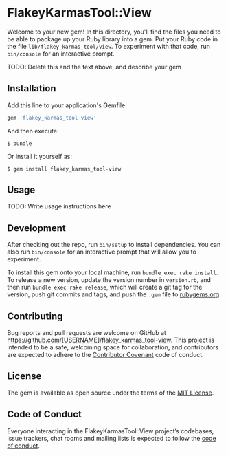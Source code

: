# FlakeyKarmasTool::View

Welcome to your new gem! In this directory, you'll find the files you need to be able to package up your Ruby library into a gem. Put your Ruby code in the file `lib/flakey_karmas_tool/view`. To experiment with that code, run `bin/console` for an interactive prompt.

TODO: Delete this and the text above, and describe your gem

## Installation

Add this line to your application's Gemfile:

```ruby
gem 'flakey_karmas_tool-view'
```

And then execute:

    $ bundle

Or install it yourself as:

    $ gem install flakey_karmas_tool-view

## Usage

TODO: Write usage instructions here

## Development

After checking out the repo, run `bin/setup` to install dependencies. You can also run `bin/console` for an interactive prompt that will allow you to experiment.

To install this gem onto your local machine, run `bundle exec rake install`. To release a new version, update the version number in `version.rb`, and then run `bundle exec rake release`, which will create a git tag for the version, push git commits and tags, and push the `.gem` file to [rubygems.org](https://rubygems.org).

## Contributing

Bug reports and pull requests are welcome on GitHub at https://github.com/[USERNAME]/flakey_karmas_tool-view. This project is intended to be a safe, welcoming space for collaboration, and contributors are expected to adhere to the [Contributor Covenant](http://contributor-covenant.org) code of conduct.

## License

The gem is available as open source under the terms of the [MIT License](http://opensource.org/licenses/MIT).

## Code of Conduct

Everyone interacting in the FlakeyKarmasTool::View project’s codebases, issue trackers, chat rooms and mailing lists is expected to follow the [code of conduct](https://github.com/[USERNAME]/flakey_karmas_tool-view/blob/master/CODE_OF_CONDUCT.md).
